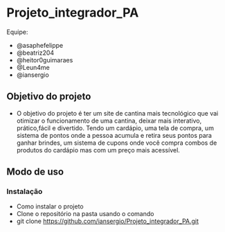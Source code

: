 # Projeto_integrador_PA
Equipe:
* @asaphefelippe
* @beatriz204
* @heitor0guimaraes
* @Leun4me
* @iansergio
## Objetivo do projeto 
* O objetivo do projeto é ter um site de cantina mais tecnológico que vai otimizar o funcionamento de uma cantina, deixar mais interativo, prático,fácil e divertido. Tendo um cardápio, uma tela de compra, um sistema de pontos onde a pessoa acumula e retira seus pontos para ganhar brindes, um sistema de cupons onde você compra combos de produtos do cardápio mas com um preço mais acessível. 
## Modo de uso
### Instalação
* Como instalar o projeto
* Clone o repositório na pasta usando o comando
* git clone https://github.com/iansergio/Projeto_integrador_PA.git
